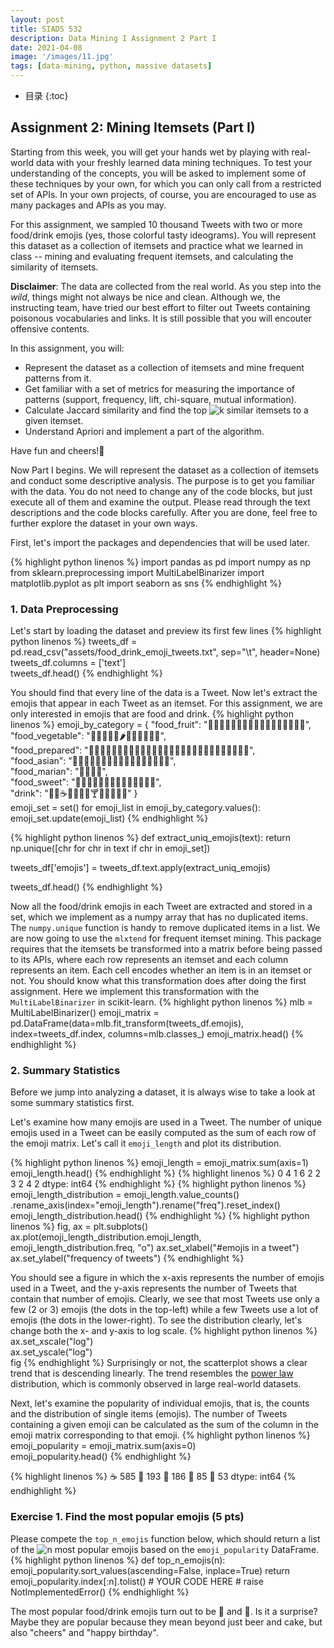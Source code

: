 ```yaml
---
layout: post
title: SIADS 532 
description: Data Mining I Assignment 2 Part I
date: 2021-04-08
image: '/images/11.jpg'
tags: [data-mining, python, massive datasets]
---
```

* 目录
{:toc}

## Assignment 2: Mining Itemsets (Part I)

Starting from this week, you will get your hands wet by playing with real-world data with your freshly learned data mining techniques. To test your understanding of the concepts, you will be asked to implement some of these techniques by your own, for which you can only call from a restricted set of APIs. In your own projects, of course, you are encouraged to use as many packages and APIs as you may.

For this assignment, we sampled 10 thousand Tweets with two or more food/drink emojis (yes, those colorful tasty ideograms). You will represent this dataset as a collection of itemsets and practice what we learned in class -- mining and evaluating frequent itemsets, and calculating the similarity of itemsets.

**Disclaimer**: The data are collected from the real world. As you step into the  _wild_, things might not always be nice and clean. Although we, the instructing team, have tried our best effort to filter out Tweets containing poisonous vocabularies and links. It is still possible that you will encouter offensive contents.

In this assignment, you will:

-   Represent the dataset as a collection of itemsets and mine frequent patterns from it.
-   Get familiar with a set of metrics for measuring the importance of patterns (support, frequency, lift, chi-square, mutual information).
-   Calculate Jaccard similarity and find the top  ![$k$](https://render.githubusercontent.com/render/math?math=k&mode=inline)  similar itemsets to a given itemset.
-   Understand Apriori and implement a part of the algorithm.

Have fun and cheers!🍻

Now Part I begins. We will represent the dataset as a collection of itemsets and conduct some descriptive analysis. The purpose is to get you familiar with the data. You do not need to change any of the code blocks, but just execute all of them and examine the output. Please read through the text descriptions and the code blocks carefully. After you are done, feel free to further explore the dataset in your own ways.

First, let's import the packages and dependencies that will be used later.

{% highlight python linenos %}
import pandas as pd
import numpy as np
from sklearn.preprocessing import MultiLabelBinarizer
import matplotlib.pyplot as plt
import seaborn as sns
{% endhighlight %}

### 1. Data Preprocessing

Let's start by loading the dataset and preview its first few lines
{% highlight python linenos %}
tweets_df  =  pd.read_csv("assets/food_drink_emoji_tweets.txt",  sep="\t",  header=None)  
tweets_df.columns  =  ['text']  
tweets_df.head()
{% endhighlight %}

You should find that every line of the data is a Tweet. Now let's extract the emojis that appear in each Tweet as an itemset. For this assignment, we are only interested in emojis that are food and drink.
{% highlight python linenos %}
emoji_by_category  =  {  "food_fruit":  "🍇🍈🍉🍊🍋🍌🍍🥭🍎🍏🍐🍑🍒🍓🥝🍅🥥",  
                                         "food_vegetable":  "🥑🍆🥔🥕🌽🌶🥒🥬🥦🍄🥜🌰",  
                                         "food_prepared":  "🍞🥐🥖🥨🥯🥞🧀🍖🍗🥩🥓🍔🍟🍕🌭🥪🌮🌯🥙🥚🍳🥘🍲🥣🥗🍿🧂🥫",  
                                         "food_asian":  "🍱🍘🍙🍚🍛🍜🍝🍠🍢🍣🍤🍥🥮🍡🥟🥠🥡",  
                                         "food_marian":  "🦀🦞🦐🦑",  
                                         "food_sweet":  "🍦🍧🍨🍩🍪🎂🍰🧁🥧🍫🍬🍭🍮🍯",  
                                         "drink":  "🍼🥛☕🍵🍶🍾🍷🍸🍹🍺🍻🥂🥃"  }  
emoji_set  =  set()  for  emoji_list  in  emoji_by_category.values():  emoji_set.update(emoji_list)
{% endhighlight %}

{% highlight python linenos %}
def extract_uniq_emojis(text):
    return np.unique([chr for chr in text if chr in emoji_set])

tweets_df['emojis'] = tweets_df.text.apply(extract_uniq_emojis)

tweets_df.head()
{% endhighlight %}
  
Now all the food/drink emojis in each Tweet are extracted and stored in a set, which we implement as a numpy array that has no duplicated items. The `numpy.unique` function is handy to remove duplicated items in a list. We are now going to use the `mlxtend` for frequent itemset mining. This package requires that the itemsets be transformed into a matrix before being passed to its APIs, where each row represents an itemset and each column represents an item. Each cell encodes whether an item is in an itemset or not. You should know what this transformation does after doing the first assignment. Here we implement this transformation with the `MultiLabelBinarizer` in scikit-learn.
{% highlight python linenos %}
mlb = MultiLabelBinarizer()
emoji_matrix = pd.DataFrame(data=mlb.fit_transform(tweets_df.emojis),
                            index=tweets_df.index,
                            columns=mlb.classes_)
emoji_matrix.head()
{% endhighlight %}
### 2. Summary Statistics

Before we jump into analyzing a dataset, it is always wise to take a look at some summary statistics first.

Let's examine how many emojis are used in a Tweet. The number of unique emojis used in a Tweet can be easily computed as the sum of each row of the emoji matrix. Let's call it  `emoji_length`  and plot its distribution.

{% highlight python linenos %}
emoji_length = emoji_matrix.sum(axis=1)
emoji_length.head()
{% endhighlight %}
{% highlight linenos %}
0    4
1    6
2    2
3    2
4    2
dtype: int64
{% endhighlight %}
{% highlight python linenos %}
emoji_length_distribution = emoji_length.value_counts()\
    .rename_axis(index="emoji_length").rename("freq").reset_index()
emoji_length_distribution.head()
{% endhighlight %}
{% highlight python linenos %}
fig, ax = plt.subplots()
ax.plot(emoji_length_distribution.emoji_length, 
        emoji_length_distribution.freq, 
        "o")
ax.set_xlabel("#emojis in a tweet")
ax.set_ylabel("frequency of tweets")
{% endhighlight %}
  
You should see a figure in which the x-axis represents the number of emojis used in a Tweet, and the y-axis represents the number of Tweets that contain that number of emojis. Clearly, we see that most Tweets use only a few (2 or 3) emojis (the dots in the top-left) while a few Tweets use a lot of emojis (the dots in the lower-right). To see the distribution clearly, let's change both the x- and y-axis to log scale.
{% highlight python linenos %}
ax.set_xscale("log")  
ax.set_yscale("log")  
fig
{% endhighlight %}
Surprisingly or not, the scatterplot shows a clear trend that is descending linearly. The trend resembles the  [power law](https://en.wikipedia.org/wiki/Power_law)  distribution, which is commonly observed in large real-world datasets.

Next, let's examine the popularity of individual emojis, that is, the counts and the distribution of single items (emojis). The number of Tweets containing a given emoji can be calculated as the sum of the column in the emoji matrix corresponding to that emoji.
{% highlight python linenos %}
emoji_popularity  =  emoji_matrix.sum(axis=0)  
emoji_popularity.head()
{% endhighlight %}

{% highlight linenos %}
☕    585
🌭    193
🌮    186
🌯     85
🌰     53
dtype: int64
{% endhighlight %}
###  Exercise 1. Find the most popular emojis (5 pts)

Please compete the  `top_n_emojis`  function below, which should return a list of the  ![$n$](https://render.githubusercontent.com/render/math?math=n&mode=inline)  most popular emojis based on the  `emoji_popularity`  DataFrame.
{% highlight python linenos %}
def top_n_emojis(n):
    emoji_popularity.sort_values(ascending=False, inplace=True)
    return emoji_popularity.index[:n].tolist()
    # YOUR CODE HERE
    # raise NotImplementedError()
{% endhighlight %}
  
The most popular food/drink emojis turn out to be 🍻 and 🎂. Is it a surprise? Maybe they are popular because they mean beyond just beer and cake, but also "cheers" and "happy birthday".
